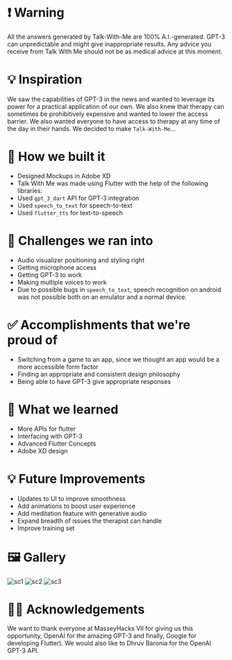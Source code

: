 # ❗ Warning
All the answers generated by Talk-With-Me are 100% A.I.-generated. GPT-3 can unpredictable and might give inappropriate results. Any advice you receive from Talk With Me should not be as medical advice at this moment.

# 💡 Inspiration
We saw the capabilities of GPT-3 in the news and wanted to leverage its power for a practical application of our own. We also knew that therapy can sometimes be prohibitively expensive and wanted to lower the access barrier. We also wanted everyone to have access to therapy at any time of the day in their hands. We decided to make `Talk-With-Me`...

# 🔧 How we built it
* Designed Mockups in Adobe XD
* Talk With Me was made using Flutter with the help of the following libraries:
* Used `gpt_3_dart` API for GPT-3 integration
* Used `speech_to_text` for speech-to-text
* Used `flutter_tts` for text-to-speech

# 🛑 Challenges we ran into
* Audio visualizer positioning and styling right
* Getting microphone access
* Getting GPT-3 to work
* Making multiple voices to work
* Due to possible bugs in `speech_to_text`, speech recognition on android was not possible both on an emulator and a normal device.

# ✅ Accomplishments that we're proud of
* Switching from a game to an app, since we thought an app would be a more accessible form factor
* Finding an appropriate and consistent design philosophy
* Being able to have GPT-3 give appropriate responses

# 📖 What we learned
* More APIs for flutter
* Interfacing with GPT-3
* Advanced Flutter Concepts
* Adobe XD design

# 💡 Future Improvements
* Updates to UI to improve smoothness
* Add animations to boost user experience
* Add meditation feature with generative audio
* Expand breadth of issues the therapist can handle
* Improve training set

# 🖼 Gallery
![sc1](https://user-images.githubusercontent.com/47152801/121809526-19983e80-cc2b-11eb-89a5-374a21beafcc.jpg)
![sc2](https://user-images.githubusercontent.com/47152801/121809531-1ac96b80-cc2b-11eb-9fbb-fb359e3bd09e.jpg)
![sc3](https://user-images.githubusercontent.com/47152801/121809532-1bfa9880-cc2b-11eb-9bb5-1f6309b415bd.jpg)

# 🙇‍♂️ Acknowledgements
We want to thank everyone at MasseyHacks VII for giving us this opportunity, OpenAI for the amazing GPT-3 and finally, Google for developing Flutter). We would also like to Dhruv Baronia for the OpenAI GPT-3 API.
